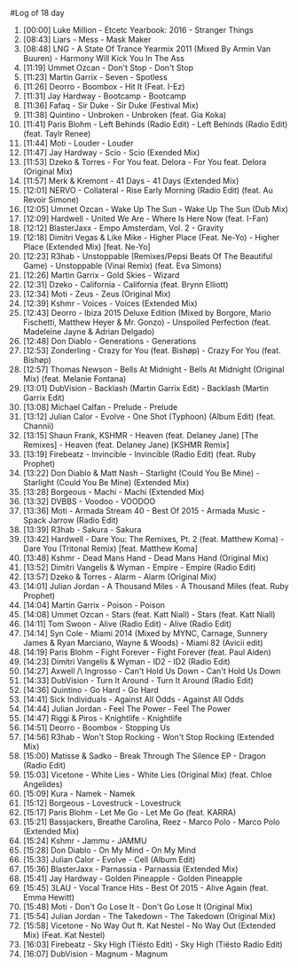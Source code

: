 #Log of 18 day

1. [00:00] Luke Million - Etcetc Yearbook: 2016 - Stranger Things
1. [08:43] Liars - Mess - Mask Maker
1. [08:48] LNG - A State Of Trance Yearmix 2011 (Mixed By Armin Van Buuren) - Harmony Will Kick You In The Ass
1. [11:19] Ummet Ozcan - Don't Stop - Don't Stop
1. [11:23] Martin Garrix - Seven - Spotless
1. [11:26] Deorro - Boombox - Hit It (Feat. I-Ez)
1. [11:31] Jay Hardway - Bootcamp - Bootcamp
1. [11:36] Fafaq - Sir Duke - Sir Duke (Festival Mix)
1. [11:38] Quintino - Unbroken - Unbroken (feat. Gia Koka)
1. [11:41] Paris Blohm - Left Behinds (Radio Edit) - Left Behinds (Radio Edit) (feat. Taylr Renee)
1. [11:44] Moti - Louder - Louder
1. [11:47] Jay Hardway - Scio - Scio (Exended Mix)
1. [11:53] Dzeko & Torres - For You feat. Delora - For You feat. Delora (Original Mix)
1. [11:57] Merk & Kremont - 41 Days - 41 Days (Extended Mix)
1. [12:01] NERVO - Collateral - Rise Early Morning (Radio Edit) (feat. Au Revoir Simone)
1. [12:05] Ummet Ozcan - Wake Up The Sun - Wake Up The Sun (Dub Mix)
1. [12:09] Hardwell - United We Are - Where Is Here Now (feat. I-Fan)
1. [12:12] BlasterJaxx - Empo Amsterdam, Vol. 2 - Gravity
1. [12:18] Dimitri Vegas & Like Mike - Higher Place (Feat. Ne-Yo) - Higher Place (Extended Mix) [feat. Ne-Yo]
1. [12:23] R3hab - Unstoppable (Remixes/Pepsi Beats Of The Beautiful Game) - Unstoppable (Vinai Remix) (feat. Eva Simons)
1. [12:26] Martin Garrix - Gold Skies - Wizard
1. [12:31] Dzeko - California - California (feat. Brynn Elliott)
1. [12:34] Moti - Zeus - Zeus (Original Mix)
1. [12:39] Kshmr - Voices - Voices (Extended Mix)
1. [12:43] Deorro - Ibiza 2015 Deluxe Edition (Mixed by Borgore, Mario Fischetti, Matthew Heyer & Mr. Gonzo) - Unspoiled Perfection (feat. Madeleine Jayne & Adrian Delgado)
1. [12:48] Don Diablo - Generations - Generations
1. [12:53] Zonderling - Crazy for You (feat. Bishøp) - Crazy For You (feat. Bishøp)
1. [12:57] Thomas Newson - Bells At Midnight - Bells At Midnight (Original Mix) (feat. Melanie Fontana)
1. [13:01] DubVision - Backlash (Martin Garrix Edit) - Backlash (Martin Garrix Edit)
1. [13:08] Michael Calfan - Prelude - Prelude
1. [13:12] Julian Calor - Evolve - One Shot (Typhoon) (Album Edit) (feat. Channii)
1. [13:15] Shaun Frank, KSHMR - Heaven (feat. Delaney Jane) [The Remixes] - Heaven (feat. Delaney Jane) [KSHMR Remix]
1. [13:19] Firebeatz - Invincible - Invincible (Radio Edit) (feat. Ruby Prophet)
1. [13:22] Don Diablo & Matt Nash - Starlight (Could You Be Mine) - Starlight (Could You Be Mine) (Extended Mix)
1. [13:28] Borgeous - Machi - Machi (Extended Mix)
1. [13:32] DVBBS - Voodoo - VOODOO
1. [13:36] Moti - Armada Stream 40 - Best Of 2015 - Armada Music - Spack Jarrow (Radio Edit)
1. [13:39] R3hab - Sakura - Sakura
1. [13:42] Hardwell - Dare You: The Remixes, Pt. 2 (feat. Matthew Koma) - Dare You (Tritonal Remix) [feat. Matthew Koma]
1. [13:48] Kshmr - Dead Mans Hand - Dead Mans Hand (Original Mix)
1. [13:52] Dimitri Vangelis & Wyman - Empire - Empire (Radio Edit)
1. [13:57] Dzeko & Torres - Alarm - Alarm (Original Mix)
1. [14:01] Julian Jordan - A Thousand Miles - A Thousand Miles (feat. Ruby Prophet)
1. [14:04] Martin Garrix - Poison - Poison
1. [14:08] Ummet Ozcan - Stars (feat. Katt Niall) - Stars (feat. Katt Niall)
1. [14:11] Tom Swoon - Alive (Radio Edit) - Alive (Radio Edit)
1. [14:14] Syn Cole - Miami 2014 (Mixed by MYNC, Carnage, Sunnery James & Ryan Marciano, Wayne & Woods) - Miami 82 (Avicii edit)
1. [14:19] Paris Blohm - Fight Forever - Fight Forever (feat. Paul Aiden)
1. [14:23] Dimitri Vangelis & Wyman - ID2 - ID2 (Radio Edit)
1. [14:27] Axwell /\ Ingrosso - Can't Hold Us Down - Can't Hold Us Down
1. [14:33] DubVision - Turn It Around - Turn It Around (Radio Edit)
1. [14:36] Quintino - Go Hard - Go Hard
1. [14:41] Sick Individuals - Against All Odds - Against All Odds
1. [14:44] Julian Jordan - Feel The Power - Feel The Power
1. [14:47] Riggi & Piros - Knightlife - Knightlife
1. [14:51] Deorro - Boombox - Stopping Us
1. [14:56] R3hab - Won't Stop Rocking - Won't Stop Rocking (Extended Mix)
1. [15:00] Matisse & Sadko - Break Through The Silence EP - Dragon (Radio Edit)
1. [15:03] Vicetone - White Lies - White Lies (Original Mix) (feat. Chloe Angelides)
1. [15:09] Kura - Namek - Namek
1. [15:12] Borgeous - Lovestruck - Lovestruck
1. [15:17] Paris Blohm - Let Me Go - Let Me Go (feat. KARRA)
1. [15:21] Bassjackers, Breathe Carolina, Reez - Marco Polo - Marco Polo (Extended Mix)
1. [15:24] Kshmr - Jammu - JAMMU
1. [15:28] Don Diablo - On My Mind - On My Mind
1. [15:33] Julian Calor - Evolve - Cell (Album Edit)
1. [15:36] BlasterJaxx - Parnassia - Parnassia (Extended Mix)
1. [15:41] Jay Hardway - Golden Pineapple - Golden Pineapple
1. [15:45] 3LAU - Vocal Trance Hits - Best Of 2015 - Alive Again (feat. Emma Hewitt)
1. [15:48] Moti - Don't Go Lose It - Don't Go Lose It (Original Mix)
1. [15:54] Julian Jordan - The Takedown - The Takedown (Original Mix)
1. [15:58] Vicetone - No Way Out ft. Kat Nestel - No Way Out (Extended Mix) (Feat. Kat Nestel)
1. [16:03] Firebeatz - Sky High (Tiësto Edit) - Sky High (Tiësto Radio Edit)
1. [16:07] DubVision - Magnum - Magnum
